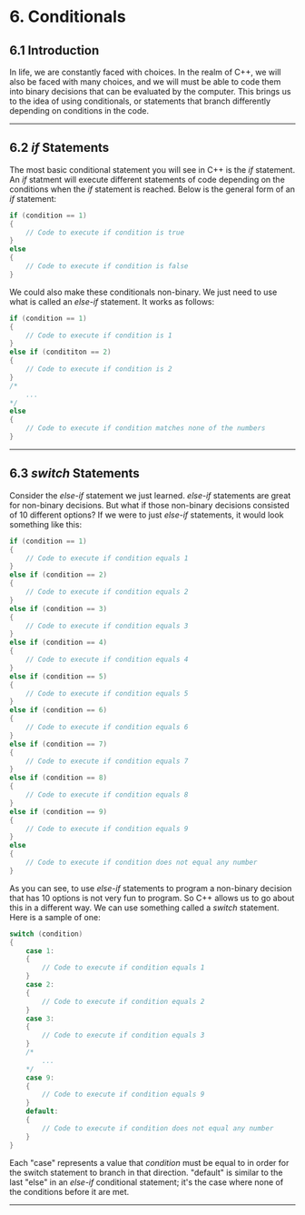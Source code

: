 # 6. Conditionals

## 6.1 Introduction

In life, we are constantly faced with choices. In the realm of C++, we will also be 
faced with many choices, and we will must be able to code them into binary decisions
that can be evaluated by the computer. This brings us to the idea of using conditionals,
or statements that branch differently depending on conditions in the code.

---

## 6.2 *if* Statements

The most basic conditional statement you will see in C++ is the *if* statement. An *if*
statment will execute different statements of code depending on the conditions when the
*if* statement is reached. Below is the general form of an *if* statement:

```C++
if (condition == 1)
{
    // Code to execute if condition is true
}
else
{
    // Code to execute if condition is false
}
```

We could also make these conditionals non-binary. We just need to use what is called an
*else-if* statement. It works as follows:

```C++
if (condition == 1)
{
    // Code to execute if condition is 1
}
else if (condititon == 2)
{
    // Code to execute if condition is 2
}
/*
    ...
*/
else
{
    // Code to execute if condition matches none of the numbers
}
```

---

## 6.3 *switch* Statements

Consider the *else-if* statement we just learned. *else-if* statements are great for 
non-binary decisions. But what if those non-binary decisions consisted of 10 different
options? If we were to just *else-if* statements, it would look something like this:

```C++
if (condition == 1)
{
    // Code to execute if condition equals 1
}
else if (condition == 2)
{
    // Code to execute if condition equals 2
}
else if (condition == 3)
{
    // Code to execute if condition equals 3 
}
else if (condition == 4)
{
    // Code to execute if condition equals 4 
}
else if (condition == 5)
{
    // Code to execute if condition equals 5
}
else if (condition == 6)
{
    // Code to execute if condition equals 6
}
else if (condition == 7)
{
    // Code to execute if condition equals 7
}
else if (condition == 8)
{
    // Code to execute if condition equals 8 
}
else if (condition == 9)
{
    // Code to execute if condition equals 9
}
else
{
    // Code to execute if condition does not equal any number
}
```

As you can see, to use *else-if* statements to program a non-binary decision that has
10 options is not very fun to program. So C++ allows us to go about this in a different
way. We can use something called a *switch* statement. Here is a sample of one:

```C++
switch (condition)
{
    case 1: 
    {
        // Code to execute if condition equals 1
    }
    case 2:
    {
        // Code to execute if condition equals 2
    }
    case 3:
    {
        // Code to execute if condition equals 3
    }
    /*
        ...
    */
    case 9:
    {
        // Code to execute if condition equals 9
    }
    default:
    {
        // Code to execute if condition does not equal any number
    }
}
```

Each "case" represents a value that *condition* must be equal to in order for the
switch statement to branch in that direction. "default" is similar to the last "else"
in an *else-if* conditional statement; it's the case where none of the conditions 
before it are met.

---